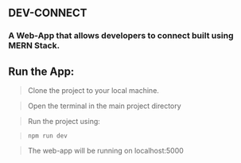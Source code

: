 ## DEV-CONNECT

### A Web-App that allows developers to connect built using MERN Stack.

## Run the App:

> Clone the project to your local machine.

> Open the terminal in the main project directory

> Run the project using:

> `npm run dev`

> The web-app will be running on localhost:5000

